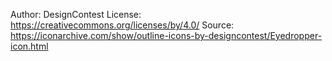 Author: DesignContest
License: https://creativecommons.org/licenses/by/4.0/
Source: https://iconarchive.com/show/outline-icons-by-designcontest/Eyedropper-icon.html